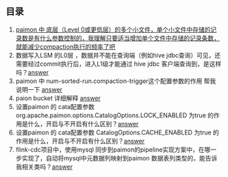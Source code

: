 ## 目录
1.  [paimon 中 底层（Level 0或更低层）的多个小文件，单个小文件中存储的记录数是有什么参数控制的，我理解只要适当增加单个文件中存储的记录条数，就能减少compaction执行的频率了吧](how-to-control-LSM-level0-single-filesize.md)
2. 数据写入LSM 的L0层 ，数据并不能在查询端（例如hive jdbc查询）可见，还需要经过commit执行后，进入L1级才能通过 hive jdbc 客户端查询到，是这样吗？[answer](lsm-leve0-relation-with-querable.md)
3. paimon 中 num-sorted-run.compaction-trigger这个配置参数的作用 帮我说明一下 [answer](num-sorted-run.compaction-trigger.md)
4. paion bucket 详细解释 [answer](param-bucket-explain.md)
5. 设置paimon 的 cata配置参数org.apache.paimon.options.CatalogOptions.LOCK_ENABLED 为true 的作用是什么，开启与不开启有什么区别？[answer](effect-turn-on-catalog-lock-enabled.md)
6. 设置paimon 的 cata配置参数 CatalogOptions.CACHE_ENABLED 为true 的作用是什么，开启与不开启有什么区别？[answer](effect-turn-on-catalog-catch-enabled.md)
7. flink-cdc项目中，使用mysql 同步到paimon的pipeline实现方案中，在哪一步实现了，自动将mysql中元数据列映射到paimon 数据表列类型的，能告诉我相关类吗？[answer](auto-mapping-mysql-meta-2-paimon-col-meta.md)